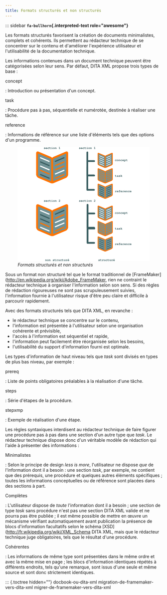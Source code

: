 ```yaml
---
title: Formats structurés et non structurés
---
```


::: sidebar
**`fa-bullhorn`{.interpreted-text role="awesome"}**

Les formats structurés favorisent la création de documents minimalistes,
complets et cohérents. Ils permettent au rédacteur technique de se
concentrer sur le contenu et d'améliorer l'expérience utilisateur et
l'utilisabilité de la documentation technique.


Les informations contenues dans un document technique peuvent être
catégorisées selon leur sens. Par défaut, DITA XML propose trois types
de base :

concept

:   Introduction ou présentation d'un concept.

task

:   Procédure pas à pas, séquentielle et numérotée, destinée à réaliser
    une tâche.

reference

:   Informations de référence sur une liste d'éléments tels que des
    options d'un programme.

<figure>
<img src="graphics/structured.svg" alt="graphics/structured.svg" />
<figcaption><em>Formats structurés et non structurés</em></figcaption>
</figure>

Sous un format non structuré tel que le format traditionnel de
\[FrameMaker\](<http://en.wikipedia.org/wiki/Adobe_FrameMaker>, rien ne
contraint le rédacteur technique à organiser l'information selon son
sens. Si des règles de rédaction rigoureuses ne sont pas scrupuleusement
suivies, l'information fournie à l'utilisateur risque d'être peu
claire et difficile à parcourir rapidement.

Avec des formats structurés tels que DITA XML, en revanche :

-   le rédacteur technique se concentre sur le contenu,
-   l'information est présentée à l'utilisateur selon une organisation
    cohérente et prévisible,
-   l'accès à l'information est séquentiel et rapide,
-   l'information peut facilement être réorganisée selon les besoins,
-   l'utilisabilité du support d'information fourni est optimale.

Les types d'information de haut niveau tels que *task* sont divisés en
types de plus bas niveau, par exemple :

prereq

:   Liste de points obligatoires préalables à la réalisation d'une
    tâche.

steps

:   Série d'étapes de la procédure.

stepxmp

:   Exemple de réalisation d'une étape.

Les règles syntaxiques interdisent au rédacteur technique de faire
figurer une procédure pas à pas dans une section d'un autre type que
*task*. Le rédacteur technique dispose donc d'un véritable modèle de
rédaction qui l'aide à présenter des informations :

Minimalistes

:   Selon le principe de design *less is more*, l'utilisateur ne
    dispose *que* de l'information dont il a besoin : une section
    *task*, par exemple, ne contient que des prérequis, une procédure et
    quelques autres éléments spécifiques ; toutes les informations
    conceptuelles ou de référence sont placées dans des sections à part.

Complètes

:   L'utilisateur dispose de *toute* l'information dont il a besoin ;
    une section de type *task* sans procédure n'est pas une section
    DITA XML valide et ne pourra pas être publiée ; il est même possible
    de mettre en œuvre un mécanisme vérifiant automatiquement avant
    publication la présence de blocs d'information facultatifs selon le
    schéma \[XSD\](<http://fr.wikipedia.org/wiki/XML_Schema> DITA XML,
    mais que le rédacteur technique juge obligatoires, tels que le
    résultat d'une procédure.

Cohérentes

:   Les informations de même type sont présentées dans le même ordre et
    avec la même mise en page ; les blocs d'information identiques
    répétés à différents endroits, tels qu'une remarque, sont issus
    d'une seule et même source et sont donc strictement identiques.

::: {.toctree hidden=""}
docbook-ou-dita-xml migration-de-framemaker-vers-dita-xml
migrer-de-framemaker-vers-dita-xml

